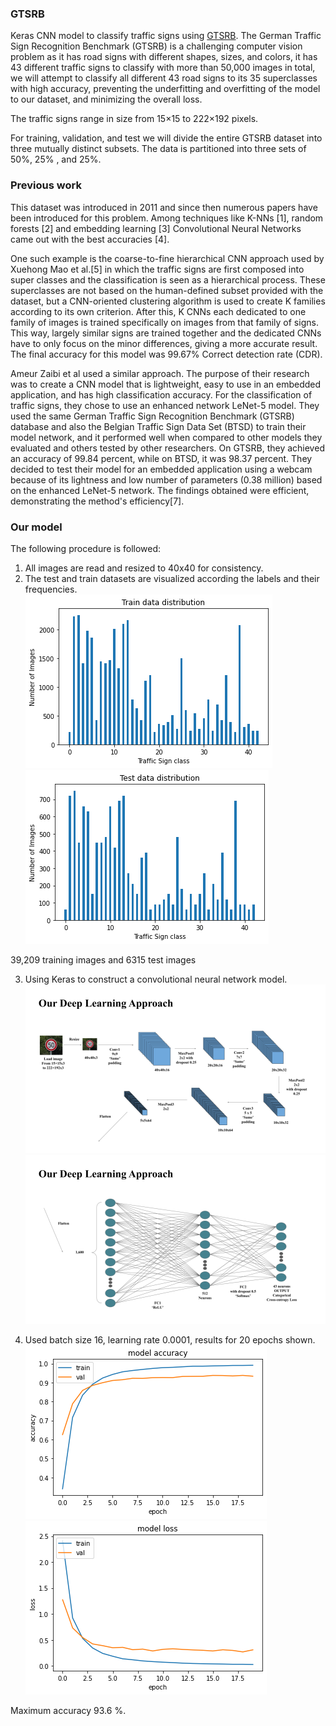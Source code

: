 ### GTSRB
Keras CNN model to classify traffic signs using [GTSRB](https://www.kaggle.com/datasets/meowmeowmeowmeowmeow/gtsrb-german-traffic-sign). The German Traffic Sign Recognition Benchmark (GTSRB) is a challenging computer vision problem as it has road signs with different shapes, sizes, and colors, it has 43 different traffic signs to classify with more than 50,000 images in total, we will attempt to classify all different 43 road signs to its 35 superclasses with high accuracy, preventing the underfitting and overfitting of the model to our dataset, and minimizing the overall loss.

The traffic signs range in size from 15×15 to 222×192 pixels.

For training, validation, and test we will divide the entire GTSRB dataset into three mutually distinct subsets. The data is partitioned into three sets of 50%, 25% , and 25%.

### Previous work
This dataset was introduced in 2011 and since then numerous papers have been introduced for this problem. Among techniques like K-NNs [1], random forests [2] and embedding learning [3] Convolutional Neural Networks came out with the best accuracies [4].

One such example is the coarse-to-fine hierarchical CNN approach used by Xuehong Mao et al.[5] in which the traffic signs are first composed into super classes and the classification is seen as a hierarchical process. These superclasses are not based on the human-defined subset provided with the dataset, but a CNN-oriented clustering algorithm is used to create K families according to its own criterion. After this, K CNNs each dedicated to one family of images is trained specifically on images from that family of signs. This way, largely similar signs are trained together and the dedicated CNNs have to only focus on the minor differences, giving a more accurate result. The final accuracy for this model was 99.67% Correct detection rate (CDR).

Ameur Zaibi et al used a similar approach. The purpose of their research was to create a CNN model that is lightweight, easy to use in an embedded application, and has high classification accuracy. For the classification of traffic signs, they chose to use an enhanced network LeNet-5 model. They used the same German Traffic Sign Recognition Benchmark (GTSRB) database and also the Belgian Traffic Sign Data Set (BTSD) to train their model network, and it performed well when compared to other models they evaluated and others tested by other researchers.
On GTSRB, they achieved an accuracy of 99.84 percent, while on BTSD, it was 98.37 percent. They decided to test their model for an embedded application using a webcam because of its lightness and low number of parameters (0.38 million) based on the enhanced LeNet-5 network. The findings obtained were efficient, demonstrating the method's efficiency[7].

### Our model
The following procedure is followed:

1. All images are read and resized to 40x40 for consistency.
2. The test and train datasets are visualized according the labels and their frequencies.
![train_data](train_data.png)
![train_data](test_data.png)

39,209 training images and 6315 test images

3. Using Keras to construct a convolutional neural network model. 
![Model architecture](model_1.png)
![Model architecture](model_2.png)

4. Used batch size 16, learning rate 0.0001, results for 20 epochs shown.
![Accuracy](accuracy.png)
![Loss](loss.png)

Maximum accuracy 93.6 %.
